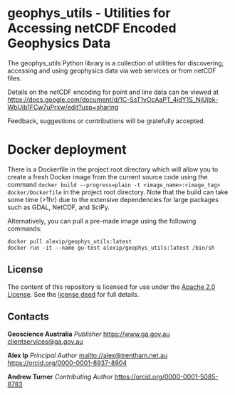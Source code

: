 # geophys\_utils - Utilities for Accessing netCDF Encoded Geophysics Data
The geophys_utils Python library is a collection of utilities for discovering, accessing and using geophysics data via 
web services or from netCDF files.

Details on the netCDF encoding for point and line data can be viewed at 
<https://docs.google.com/document/d/1C-SsT1vOcAaPT_4jdY1S_NjUjbk-WbUjb1FCw7uPrxw/edit?usp=sharing>

Feedback, suggestions or contributions will be gratefully accepted.

# Docker deployment
There is a Dockerfile in the project root directory which will allow you to create a fresh Docker image from the 
current source code using the command ```docker build --progress=plain -t <image_name>:<image_tag> docker/Dockerfile``` 
in the project root directory. 
Note that the build can take some time (>1hr) due to the extensive dependencies for large packages such as GDAL, NetCDF, 
and SciPy.

Alternatively, you can pull a pre-made image using the following commands:
```
docker pull alexip/geophys_utils:latest
docker run -it --name gu-test alexip/geophys_utils:latest /bin/sh
```

## License
The content of this repository is licensed for use under the 
[Apache 2.0 License](http://www.apache.org/licenses/LICENSE-2.0). 
See the [license deed](https://github.com/GeoscienceAustralia/geophys_utils/blob/master/LICENSE) for full details.

## Contacts
**Geoscience Australia**
*Publisher*
<https://www.ga.gov.au>
<clientservices@ga.gov.au>

**Alex Ip**
*Principal Author*
<mailto://alex@trentham.net.au>
<https://orcid.org/0000-0001-8937-8904>

**Andrew Turner**
*Contributing Author*
<https://orcid.org/0000-0001-5085-8783>
